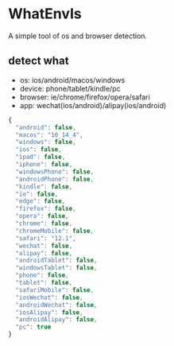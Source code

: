 # WhatEnvIs

A simple tool of os and browser detection.

## detect what

* os: ios/android/macos/windows
* device: phone/tablet/kindle/pc
* browser: ie/chrome/firefox/opera/safari
* app: wechat(ios/android)/alipay(ios/android)

```js
{
  "android": false,
  "macos": "10_14_4",
  "windows": false,
  "ios": false,
  "ipad": false,
  "iphone": false,
  "windowsPhone": false,
  "androidPhone": false,
  "kindle": false,
  "ie": false,
  "edge": false,
  "firefox": false,
  "opera": false,
  "chrome": false,
  "chromeMobile": false,
  "safari": "12.1",
  "wechat": false,
  "alipay": false,
  "androidTablet": false,
  "windowsTablet": false,
  "phone": false,
  "tablet": false,
  "safariMobile": false,
  "iosWechat": false,
  "androidWechat": false,
  "iosAlipay": false,
  "androidAlipay": false,
  "pc": true
}
```

